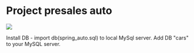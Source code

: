 # Project presales auto
<img src="https://encrypted-tbn0.gstatic.com/images?q=tbn:ANd9GcTJHJlRA94QJ0CicbhZSBYwJkZzusRuwmv7yQ&usqp=CAU"/>

Install DB - import db(spring_auto.sql) to local MySql server.
Add DB "cars" to your MySQL server.